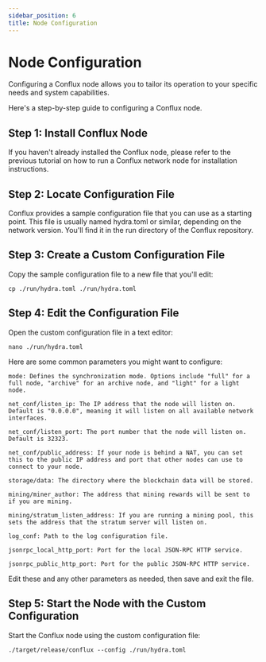 ```yaml
---
sidebar_position: 6
title: Node Configuration
---
```


# Node Configuration

Configuring a Conflux node allows you to tailor its operation to your specific needs and system capabilities.

Here's a step-by-step guide to configuring a Conflux node.

## Step 1: Install Conflux Node

If you haven't already installed the Conflux node, please refer to the previous tutorial on how to run a Conflux network node for installation instructions.

## Step 2: Locate Configuration File

Conflux provides a sample configuration file that you can use as a starting point. This file is usually named hydra.toml or similar, depending on the network version. You'll find it in the run directory of the Conflux repository.

## Step 3: Create a Custom Configuration File

Copy the sample configuration file to a new file that you'll edit:
```
cp ./run/hydra.toml ./run/hydra.toml 
```

## Step 4: Edit the Configuration File

Open the custom configuration file in a text editor:
```
nano ./run/hydra.toml 
```

Here are some common parameters you might want to configure:

```
mode: Defines the synchronization mode. Options include "full" for a full node, "archive" for an archive node, and "light" for a light node. 

net_conf/listen_ip: The IP address that the node will listen on. Default is "0.0.0.0", meaning it will listen on all available network interfaces. 

net_conf/listen_port: The port number that the node will listen on. Default is 32323. 

net_conf/public_address: If your node is behind a NAT, you can set this to the public IP address and port that other nodes can use to connect to your node. 

storage/data: The directory where the blockchain data will be stored. 

mining/miner_author: The address that mining rewards will be sent to if you are mining. 

mining/stratum_listen_address: If you are running a mining pool, this sets the address that the stratum server will listen on. 

log_conf: Path to the log configuration file. 

jsonrpc_local_http_port: Port for the local JSON-RPC HTTP service. 

jsonrpc_public_http_port: Port for the public JSON-RPC HTTP service. 

```

Edit these and any other parameters as needed, then save and exit the file.

## Step 5: Start the Node with the Custom Configuration

Start the Conflux node using the custom configuration file:

```
./target/release/conflux --config ./run/hydra.toml 
```